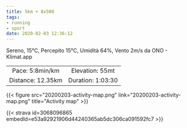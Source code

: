 ```yaml
---
title: 5km + 8x500
tags:
- running
- sport
date: 2020-02-03 12:36:12
---
```

Sereno, 15°C, Percepito 15°C, Umidità 64%, Vento 2m/s da ONO - Klimat.app

| | |
| :-: | :-: |
| Pace: 5:8min/km | Elevation: 55mt |
| Distance: 12.35km | Duration: 1:03:30 |



{{< figure src="20200203-activity-map.png" link="20200203-activity-map.png" title="Activity map" >}}


{{< strava id=3068096865 embedId=e53a92921906d44240365ab5dc306ca091592fc7 >}}
